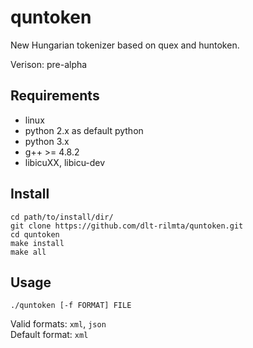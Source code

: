 # quntoken

New Hungarian tokenizer based on quex and huntoken.

Verison: pre-alpha

## Requirements

* linux
* python 2.x as default python
* python 3.x
* g++ >= 4.8.2
* libicuXX, libicu-dev

## Install

```
cd path/to/install/dir/
git clone https://github.com/dlt-rilmta/quntoken.git
cd quntoken
make install
make all
```

## Usage

```
./quntoken [-f FORMAT] FILE
```
Valid formats: `xml`, `json`  
Default format: `xml`

